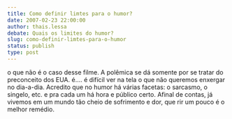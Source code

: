 ```yaml
---
title: Como definir limtes para o humor?
date: 2007-02-23 22:00:00
author: thais.lessa
debate: Quais os limites do humor?
slug: como-definir-limtes-para-o-humor
status: publish 
type: post
---
```


o que não é o caso desse filme. A polêmica se dá somente por se tratar do preconceito dos EUA. é.... é difícil ver na tela o que não queremos enxergar no dia-a-dia. Acredito que no humor há várias facetas: o sarcasmo, o singelo, etc. e pra cada um há hora e público certo. Afinal de contas, já vivemos em um mundo tão cheio de sofrimento e dor, que rir um pouco é o melhor remédio.
